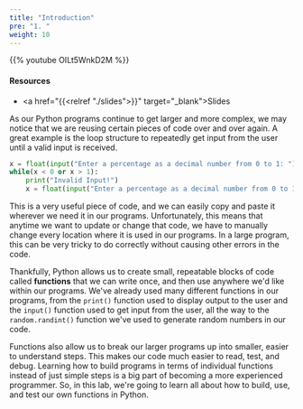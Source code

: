 ```yaml
---
title: "Introduction"
pre: "1. "
weight: 10
---
```


{{% youtube OILt5WnkD2M %}}

<!-- Old: 7z8k8IkYBRE -->

#### Resources

* <a href="{{<relref "./slides">}}" target="_blank">Slides</a>

As our Python programs continue to get larger and more complex, we may notice that we are reusing certain pieces of code over and over again. A great example is the loop structure to repeatedly get input from the user until a valid input is received. 

```python
x = float(input("Enter a percentage as a decimal number from 0 to 1: "))
while(x < 0 or x > 1):
    print("Invalid Input!")
    x = float(input("Enter a percentage as a decimal number from 0 to 1: "))
```

This is a very useful piece of code, and we can easily copy and paste it wherever we need it in our programs. Unfortunately, this means that anytime we want to update or change that code, we have to manually change every location where it is used in our programs. In a large program, this can be very tricky to do correctly without causing other errors in the code.

Thankfully, Python allows us to create small, repeatable blocks of code called **functions** that we can write once, and then use anywhere we'd like within our programs. We've already used many different functions in our programs, from the `print()` function used to display output to the user and the `input()` function used to get input from the user, all the way to the `random.randint()` function we've used to generate random numbers in our code.

Functions also allow us to break our larger programs up into smaller, easier to understand steps. This makes our code much easier to read, test, and debug. Learning how to build programs in terms of individual functions instead of just simple steps is a big part of becoming a more experienced programmer. So, in this lab, we're going to learn all about how to build, use, and test our own functions in Python. 

